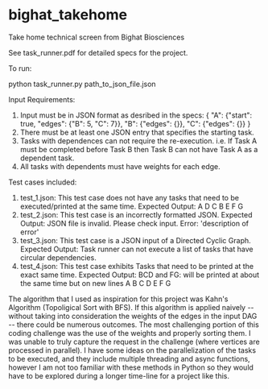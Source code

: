 # bighat_takehome
Take home technical screen from Bighat Biosciences


See task_runner.pdf for detailed specs for the project. 

To run: 

python task_runner.py path_to_json_file.json

Input Requirements: 
1. Input must be in JSON format as desribed in the specs: 
    {
        "A": {"start": true, "edges": {"B": 5, "C": 7}},
        "B": {"edges": {}},
        "C": {"edges": {}}
    }
2. There must be at least one JSON entry that specifies the starting task.
3. Tasks with dependences can not require the re-execution. i.e. If Task A must be completed before Task B then Task B can not have Task A as a dependent task. 
4. All tasks with dependents must have weights for each edge. 

Test cases included: 
1. test_1.json: This test case does not have any tasks that need to be executed/printed at the same time. 
    Expected Output: 
        A 
        D
        C
        B
        E
        F
        G
2. test_2.json: This test case is an incorrectly formatted JSON. 
    Expected Output: 
        JSON file is invalid. Please check input. Error: 'description of error'
3. test_3.json: This test case is a JSON input of a Directed Cyclic Graph. 
    Expected Output: 
        Task runner can not execute a list of tasks that have circular dependencies.
4. test_4.json: This test case exhibits Tasks that need to be printed at the exact same time.
    Expected Output: BCD and FG: will be printed at about the same time but on new lines
        A 
        B 
        C
        D
        E
        F
        G

The algorithm that I used as inspiration for this project was Kahn's Algorithm (Topoligical Sort with BFS). If this algorithm is applied naively -- without taking into consideration the weights of the edges in the input DAG -- there could be numerous outcomes. The most challenging portion of this coding challenge was the use of the weights and properly sorting them. I was unable to truly capture the request in the challenge (where vertices are processed in parallel). I have some ideas on the parallelization of the tasks to be executed, and they include multiple threading and async functions, however I am not too familiar with these methods in Python so they would have to be explored during a longer time-line for a project like this. 




